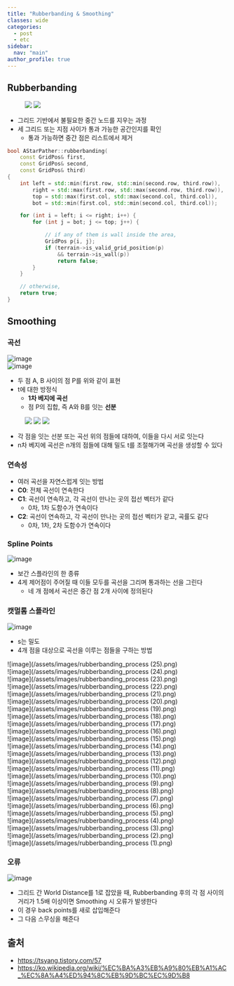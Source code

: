 ```yaml
---
title: "Rubberbanding & Smoothing"
classes: wide
categories: 
  - post
  - etc
sidebar:
  nav: "main"
author_profile: true
---
```

   
## Rubberbanding
<figure class="half">
    <a href="/assets/images/{1ED93BDA-6379-4B4F-A841-A9AA03312F9B}.png"><img src="/assets/images/{1ED93BDA-6379-4B4F-A841-A9AA03312F9B}.png"></a>
    <a href="/assets/images/{66DBC664-F945-484D-A286-E4712E3162DF}.png"><img src="/assets/images/{66DBC664-F945-484D-A286-E4712E3162DF}.png"></a>
</figure>

* 그리드 기반에서 불필요한 중간 노드를 지우는 과정
* 세 그리드 또는 지점 사이가 통과 가능한 공간인지를 확인
  * 통과 가능하면 중간 점은 리스트에서 제거

```c++
bool AStarPather::rubberbanding(
    const GridPos& first, 
    const GridPos& second,
    const GridPos& third)
{
    int left = std::min(first.row, std::min(second.row, third.row)),
        right = std::max(first.row, std::max(second.row, third.row)),
        top = std::max(first.col, std::max(second.col, third.col)),
        bot = std::min(first.col, std::min(second.col, third.col));

    for (int i = left; i <= right; i++) {
        for (int j = bot; j <= top; j++) {

            // if any of them is wall inside the area,
            GridPos p{i, j};
            if (terrain->is_valid_grid_position(p)
                && terrain->is_wall(p))
                return false;
        }
    }

    // otherwise,
    return true;
}
```

## Smoothing
### 곡선
![image](/assets/images/curve_formula.png)  
![image](/assets/images/img1.daumcdn.net.png)
* 두 점 A, B 사이의 점 P를 위와 같이 표현
* t에 대한 방정식
  * **1차 베지에 곡선**
  * 점 P의 집합, 즉 A와 B를 잇는 **선분**

<figure class="half">
    <a href="/assets/images/img2.daumcdn.net.png"><img src="/assets/images/img2.daumcdn.net.png"></a>
    <a href="/assets/images/img3.daumcdn.net.png"><img src="/assets/images/img3.daumcdn.net.png"></a>
    <a href="/assets/images/img4.daumcdn.net.png"><img src="/assets/images/img4.daumcdn.net.png"></a>
</figure>

* 각 점을 잇는 선분 또는 곡선 위의 점들에 대하여, 이들을 다시 서로 잇는다
* n차 베지에 곡선은 n개의 점들에 대해 밀도 t를 조절해가며 곡선을 생성할 수 있다

### 연속성
* 여러 곡선을 자연스럽게 잇는 방법
* **C0**: 전체 곡선이 연속한다
* **C1**: 곡선이 연속하고, 각 곡선이 만나는 곳의 접선 벡터가 같다
  * 0차, 1차 도함수가 연속이다
* **C2**: 곡선이 연속하고, 각 곡선이 만나는 곳의 접선 벡터가 같고, 곡률도 같다
  * 0차, 1차, 2차 도함수가 연속이다

### Spline Points
![image](/assets/images/{01A05CC8-3CA4-4FC5-A01F-A9EA746D3AF9}.png)
* 보간 스플라인의 한 종류
* 4게 제어점이 주어질 때 이들 모두를 곡선을 그리며 통과하는 선을 그린다
  * 네 개 점에서 곡선은 중간 점 2개 사이에 정의된다

### 캣멀롬 스플라인
![image](/assets/images/{3AE4B197-CA39-45D4-9060-63382DF8E7EE}.png)
* s는 밀도
* 4개 점을 대상으로 곡선을 이루는 점들을 구하는 방법

![image](/assets/images/rubberbanding_process (25).png)  
![image](/assets/images/rubberbanding_process (24).png)  
![image](/assets/images/rubberbanding_process (23).png)  
![image](/assets/images/rubberbanding_process (22).png)  
![image](/assets/images/rubberbanding_process (21).png)  
![image](/assets/images/rubberbanding_process (20).png)  
![image](/assets/images/rubberbanding_process (19).png)  
![image](/assets/images/rubberbanding_process (18).png)  
![image](/assets/images/rubberbanding_process (17).png)  
![image](/assets/images/rubberbanding_process (16).png)  
![image](/assets/images/rubberbanding_process (15).png)  
![image](/assets/images/rubberbanding_process (14).png)  
![image](/assets/images/rubberbanding_process (13).png)  
![image](/assets/images/rubberbanding_process (12).png)  
![image](/assets/images/rubberbanding_process (11).png)  
![image](/assets/images/rubberbanding_process (10).png)  
![image](/assets/images/rubberbanding_process (9).png)  
![image](/assets/images/rubberbanding_process (8).png)  
![image](/assets/images/rubberbanding_process (7).png)  
![image](/assets/images/rubberbanding_process (6).png)  
![image](/assets/images/rubberbanding_process (5).png)  
![image](/assets/images/rubberbanding_process (4).png)  
![image](/assets/images/rubberbanding_process (3).png)  
![image](/assets/images/rubberbanding_process (2).png)  
![image](/assets/images/rubberbanding_process (1).png)  

### 오류
![image](/assets/images/{3A358BB3-8D0C-4799-8E7C-3FA8728B062C}.png)  
* 그리드 간 World Distance를 1로 잡았을 때, Rubberbanding 후의 각 점 사이의 거리가 1.5배 이상이면 Smoothing 시 오류가 발생한다
* 이 경우 back points를 새로 삽입해준다
* 그 다음 스무싱을 해준다

## 출처
* <https://tsyang.tistory.com/57>
* <https://ko.wikipedia.org/wiki/%EC%BA%A3%EB%A9%80%EB%A1%AC_%EC%8A%A4%ED%94%8C%EB%9D%BC%EC%9D%B8>